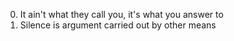 0. It ain't what they call you, it's what you answer to
1. Silence is argument carried out by other means
